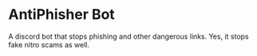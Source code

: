# AntiPhisher Bot
A discord bot that stops phishing and other dangerous links. Yes, it stops fake nitro scams as well.

